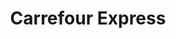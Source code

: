 ---
title: "Carrefour Express"
url: /ciudad-autonoma-de-buenos-aires/carrefour-express-avenida-san-juan-3/
shop: comodidad
---